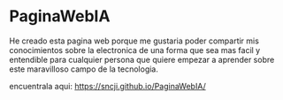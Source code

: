 # PaginaWebIA
He creado esta pagina web porque me gustaria poder compartir mis conocimientos sobre la electronica de una forma que sea mas facil y entendible para cualquier persona que quiere empezar a aprender sobre este maravilloso campo de la tecnologia.

encuentrala aqui: https://sncji.github.io/PaginaWebIA/

